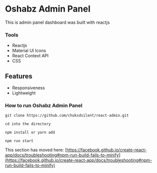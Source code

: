 # Oshabz Admin Panel

This is admin panel dashboard was built with reactjs

### Tools
* Reactjs
* Material UI Icons
* React Context API
* CSS

## Features

* Responsiveness
* Lightweight

### How to run Oshabz Admin Panel
 ` git clone https://github.com/chuksdsilent/react-admin.git `

 `
 cd into the directory
 `

 `
 npm install or yarn add
 `

 `
 npm run start
 ` 

This section has moved here: [https://facebook.github.io/create-react-app/docs/troubleshooting#npm-run-build-fails-to-minify](https://facebook.github.io/create-react-app/docs/troubleshooting#npm-run-build-fails-to-minify)
